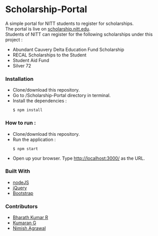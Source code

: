 # Scholarship-Portal
A simple portal for NITT students to register for scholarships.  
The portal is live on [scholarship.nitt.edu](http://scholarship.nitt.edu/).  
Students of NITT can register for the following scholarships under this project :
* Abundant Cauvery Delta Education Fund Scholarship
* RECAL Scholarships to the Student
* Student Aid Fund
* Silver 72

### Installation
* Clone/download this repository.
* Go to /Scholarship-Portal directory in terminal.
* Install the dependencies :
    ```
    $ npm install
    ```
    
### How to run :
* Clone/download this repository.
* Run the application :
    ```
    $ npm start
    ```
* Open up your browser. Type [http://localhost:3000/](http://localhost:3000/) as the URL.

### Built With
* [nodeJS](https://nodejs.org/en/)
* [jQuery](https://jquery.com/)
* [Bootstrap](http://getbootstrap.com/)

### Contributors
* [Bharath Kumar R](https://github.com/BharathKumarRavichandran)
* [Kumaran G](https://github.com/kumaran-14)
* [Nimish Agrawal](https://github.com/nimishagarwal76)